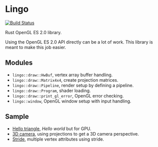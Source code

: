 # Lingo
[![Build Status](https://travis-ci.org/carlmartus/lingo.svg?branch=master)](https://travis-ci.org/carlmartus/lingo)

Rust OpenGL ES 2.0 library.

Using the OpenGL ES 2.0 API directly can be a lot of work.
This library is meant to make this job easier.

## Modules
 * `lingo::draw::HwBuf`, vertex array buffer handling.
 * `lingo::draw::Matrix4x4`, create projection matrices.
 * `lingo::draw::Pipeline`, render setup by defining a pipeline.
 * `lingo::draw::Program`, shader loading.
 * `lingo::draw::print_gl_error`, OpenGL error checking.
 * `lingo::window`, OpenGL window setup with input handling.

## Sample
- [Hello triangle](samples/hello_triangle.rs), *Hello world* but for GPU.
- [3D camera](samples/camera.rs), using projections to get a 3D camera
  perspective.
- [Stride](samples/stride.rs), multiple vertex attributes using stride.


